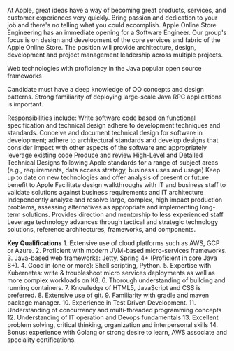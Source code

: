 At Apple, great ideas have a way of becoming great products, services, and customer experiences very quickly. Bring passion and dedication to your job and there's no telling what you could accomplish. Apple Online Store Engineering has an immediate opening for a Software Engineer. Our group's focus is on design and development of the core services and fabric of the Apple Online Store. The position will provide architecture, design, development and project management leadership across multiple projects.


Web technologies with proficiency in the Java popular open source frameworks

Candidate must have a deep knowledge of OO concepts and design patterns. 
Strong familiarity of deploying large-scale Java RPC applications is important. 

Responsibilities include: 
    Write software code based on functional specification and technical design adhere to development techniques and standards. 
    Conceive and document technical design for software in development; adhere to architectural standards and develop designs that consider impact with other aspects of the software and appropriately leverage existing code Produce and review High-Level and Detailed Technical Designs following Apple standards for a range of subject areas (e.g., requirements, data access strategy, business uses and usage) Keep up to date on new technologies and offer analysis of present or future benefit to Apple Facilitate design walkthroughs with IT and business staff to validate solutions against business requirements and IT architecture Independently analyze and resolve large, complex, high impact production problems, assessing alternatives as appropriate and implementing long-term solutions. Provides direction and mentorship to less experienced staff Leverage technology advances through tactical and strategic technology solutions, reference architectures, frameworks, and components.

**Key Qualifications**
    1. Extensive use of cloud platforms such as AWS, GCP or Azure.
    2. Proficient with modern JVM-based micro-services frameworks.
    3. Java-based web frameworks: Jetty, Spring 4+ (Proficient in core Java 8+).
    4. Good in (one or more): Shell scripting, Python.
    5. Expertise with Kubernetes: write & troubleshoot micro services deployments as well as more complex workloads on K8.
    6. Thorough understanding of building and running containers.
    7. Knowledge of HTML5, JavaScript and CSS is preferred.
    8. Extensive use of git.
    9. Familiarity with gradle and maven package manager.
    10. Experience in Test Driven Development.
    11. Understanding of concurrency and multi-threaded programming concepts
    12. Understanding of IT operation and Devops fundamentals
    13. Excellent problem solving, critical thinking, organization and interpersonal skills
    14. Bonus: experience with Golang or strong desire to learn, AWS associate and speciality certifications.